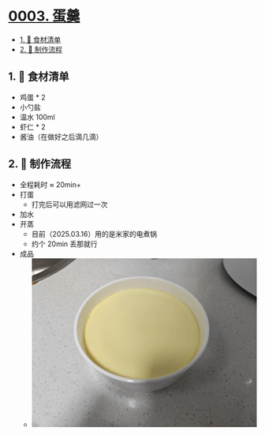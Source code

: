 # [0003. 蛋羹](https://github.com/Tdahuyou/TNotes.cooking/tree/main/notes/0003.%20%E8%9B%8B%E7%BE%B9)

<!-- region:toc -->
- [1. 📝 食材清单](#1--食材清单)
- [2. 📒 制作流程](#2--制作流程)
<!-- endregion:toc -->

## 1. 📝 食材清单

- 鸡蛋 * 2
- 小勺盐
- 温水 100ml
- 虾仁 * 2
- 酱油（在做好之后滴几滴）

## 2. 📒 制作流程

- 全程耗时 ≈ 20min+
- 打蛋
  - 打完后可以用滤网过一次
- 加水
- 开蒸
  - 目前（2025.03.16）用的是米家的电煮锅
  - 约个 20min 丢那就行
- 成品
  - ![](assets/2025-01-03-23-21-26.png)
